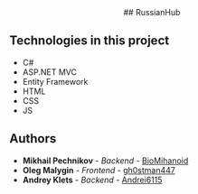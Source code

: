 <div align="center">
## RussianHub
</div>

## Technologies in this project
* C#
* ASP.NET MVC
* Entity Framework
* HTML
* CSS
* JS

## Authors
* **Mikhail Pechnikov** - *Backend* - [BioMihanoid](https://github.com/BioMihanoid)
* **Oleg Malygin** - *Frontend* - [gh0stman447](https://github.com/gh0stman447)
* **Andrey Klets** - *Backend* - [Andrei6115](https://github.com/Andrei6115)
